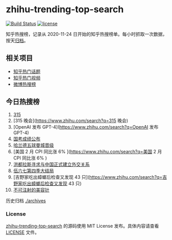 # zhihu-trending-top-search

[![Build Status](https://github.com/justjavac/zhihu-trending-top-search/workflows/ci/badge.svg?branch=main)](https://github.com/justjavac/zhihu-trending-top-search/actions)
[![license](https://img.shields.io/github/license/justjavac/zhihu-trending-top-search)](https://github.com/justjavac/zhihu-trending-top-search/blob/main/LICENSE)

知乎热搜榜，记录从 2020-11-24
日开始的知乎热搜榜单。每小时抓取一次数据，按天[归档](./archives)。

## 相关项目

- [知乎热门话题](https://github.com/justjavac/zhihu-trending-hot-questions)
- [知乎热门视频](https://github.com/justjavac/zhihu-trending-hot-video)
- [微博热搜榜](https://github.com/justjavac/weibo-trending-hot-search)

## 今日热搜榜

<!-- BEGIN -->
<!-- 最后更新时间 Thu Mar 16 2023 04:14:07 GMT+0800 (China Standard Time) -->

1. [315](https://www.zhihu.com/search?q=315)
1. [315 晚会](https://www.zhihu.com/search?q=315 晚会)
1. [OpenAI 发布 GPT-4](https://www.zhihu.com/search?q=OpenAI 发布 GPT-4)
1. [国考成绩公布](https://www.zhihu.com/search?q=国考成绩公布)
1. [哈兰德五球曼城晋级](https://www.zhihu.com/search?q=哈兰德五球曼城晋级)
1. [美国 2 月 CPI 同比涨 6% ](https://www.zhihu.com/search?q=美国 2 月 CPI
   同比涨 6% )
1. [洪都拉斯寻求与中国正式建立外交关系](https://www.zhihu.com/search?q=洪都拉斯寻求与中国正式建立外交关系)
1. [伍六七第四季大结局](https://www.zhihu.com/search?q=伍六七第四季大结局)
1. [吉野家吃出蟑螂后检查又发现 43
   只](https://www.zhihu.com/search?q=吉野家吃出蟑螂后检查又发现 43 只)
1. [不可注射的美容针](https://www.zhihu.com/search?q=不可注射的美容针)

<!-- END -->

历史归档 [./archives](./archives)

### License

[zhihu-trending-top-search](https://github.com/justjavac/zhihu-trending-top-search)
的源码使用 MIT License 发布。具体内容请查看 [LICENSE](./LICENSE) 文件。
